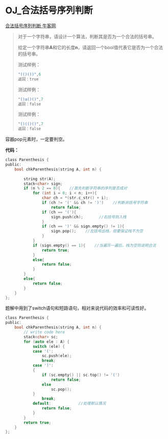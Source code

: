 # OJ_合法括号序列判断

[合法括号序列判断 牛客网](https://www.nowcoder.com/practice/d8acfa0619814b2d98f12c071aef20d4?tpId=8&&tqId=11039&rp=1&ru=/activity/oj&qru=/ta/cracking-the-coding-interview/question-ranking)

>对于一个字符串，请设计一个算法，判断其是否为一个合法的括号串。
>
>给定一个字符串**A**和它的长度**n**，请返回一个bool值代表它是否为一个合法的括号串。
>
>测试样例：
>
>```C
>"(()())",6
>返回：true
>```
>
>测试样例：
>
>```C
>"()a()()",7
>返回：false
>```
>
>测试样例：
>
>```C
>"()(()()",7
>返回：false
>```

容器pop元素时，一定要判空。

**代码：**

~~~C
class Parenthesis {
public:
	bool chkParenthesis(string A, int n) {
 
		string str(A);
		stack<char> sign;
		if (n % 2 == 0){    //首先判断字符串的序列是否成对
			for (int i = 0; i < n; i++){
				char ch = *(str.c_str() + i);
				if (ch != '(' && ch != ')')    //判断非括号字符串
					return false;
				if (ch == '('){
					sign.push(ch);       //右括号则入栈
				}
				if (ch == ')' && sign.empty() != 1){
					sign.pop();    //左括号出栈，但要保证栈不为空
				}
			}
			if (sign.empty() == 1){    //当遍历一遍后，栈为空则说明合法
				return true;
			}
			else{
				return false;
			}
		}
		else{
			return false;
		}
	}
};
~~~

题解中用到了switch语句和短路语句，相对来说代码的效率和可读性好。

~~~C
class Parenthesis {
public:
	bool chkParenthesis(string A, int n) {
		// write code here
		stack<char> sc;
		for (auto ele : A) {
			switch (ele) {
			case '(':
				sc.push(ele);
				break;
			case ')':
			{
				if (sc.empty() || sc.top() != '(')
					return false;
				else
					sc.pop();
			}
				break;
			default:			//处理默认情况
				return false;
			}
		}
		return true;
	}
};
~~~



